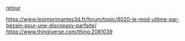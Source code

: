 [retour](../README.md)  

https://www.lesimprimantes3d.fr/forum/topic/8020-le-mod-ultime-par-bezain-pour-une-discoeasy-parfaite/  
https://www.thingiverse.com/thing:2081039

